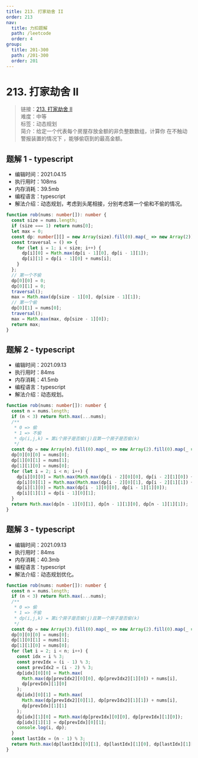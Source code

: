 ```yaml
---
title: 213. 打家劫舍 II
order: 213
nav:
  title: 力扣题解
  path: /leetcode
  order: 4
group:
  title: 201-300
  path: /201-300
  order: 201
---
```


# 213. 打家劫舍 II

> 链接：[213. 打家劫舍 II](https://leetcode-cn.com/problems/house-robber-ii/)  
> 难度：中等  
> 标签：动态规划  
> 简介：给定一个代表每个房屋存放金额的非负整数数组，计算你 在不触动警报装置的情况下 ，能够偷窃到的最高金额。

## 题解 1 - typescript

- 编辑时间：2021.04.15
- 执行用时：108ms
- 内存消耗：39.5mb
- 编程语言：typescript
- 解法介绍：动态规划，考虑到头尾相接，分别考虑第一个偷和不偷的情况。

```typescript
function rob(nums: number[]): number {
  const size = nums.length;
  if (size === 1) return nums[0];
  let max = 0;
  const dp: number[][] = new Array(size).fill(0).map(_ => new Array(2));
  const traversal = () => {
    for (let i = 1; i < size; i++) {
      dp[i][0] = Math.max(dp[i - 1][0], dp[i - 1][1]);
      dp[i][1] = dp[i - 1][0] + nums[i];
    }
  };
  // 第一个不偷
  dp[0][0] = 0;
  dp[0][1] = 0;
  traversal();
  max = Math.max(dp[size - 1][0], dp[size - 1][1]);
  // 第一个偷
  dp[0][1] = nums[0];
  traversal();
  max = Math.max(max, dp[size - 1][0]);
  return max;
}
```

## 题解 2 - typescript

- 编辑时间：2021.09.13
- 执行用时：84ms
- 内存消耗：41.5mb
- 编程语言：typescript
- 解法介绍：动态规划。

```typescript
function rob(nums: number[]): number {
  const n = nums.length;
  if (n < 3) return Math.max(...nums);
  /**
   * 0 => 偷
   * 1 => 不偷
   * dp(i,j,k) = 第i个房子是否偷(j)且第一个房子是否偷(k)
   */
  const dp = new Array(n).fill(0).map(_ => new Array(2).fill(0).map(_ => new Array(2).fill(0)));
  dp[0][0][0] = nums[0];
  dp[1][0][1] = nums[1];
  dp[1][1][0] = nums[0];
  for (let i = 2; i < n; i++) {
    dp[i][0][0] = Math.max(Math.max(dp[i - 2][0][0], dp[i - 2][1][0]) + nums[i], dp[i - 1][1][0]);
    dp[i][0][1] = Math.max(Math.max(dp[i - 2][0][1], dp[i - 2][1][1]) + nums[i], dp[i - 1][1][1]);
    dp[i][1][0] = Math.max(dp[i - 1][0][0], dp[i - 1][1][0]);
    dp[i][1][1] = dp[i - 1][0][1];
  }
  return Math.max(dp[n - 1][0][1], dp[n - 1][1][0], dp[n - 1][1][1]);
}
```

## 题解 3 - typescript

- 编辑时间：2021.09.13
- 执行用时：84ms
- 内存消耗：40.3mb
- 编程语言：typescript
- 解法介绍：动态规划优化。

```typescript
function rob(nums: number[]): number {
  const n = nums.length;
  if (n < 3) return Math.max(...nums);
  /**
   * 0 => 偷
   * 1 => 不偷
   * dp(i,j,k) = 第i个房子是否偷(j)且第一个房子是否偷(k)
   */
  const dp = new Array(3).fill(0).map(_ => new Array(2).fill(0).map(_ => new Array(2).fill(0)));
  dp[0][0][0] = nums[0];
  dp[1][0][1] = nums[1];
  dp[1][1][0] = nums[0];
  for (let i = 2; i < n; i++) {
    const idx = i % 3;
    const prevIdx = (i - 1) % 3;
    const prevIdx2 = (i - 2) % 3;
    dp[idx][0][0] = Math.max(
      Math.max(dp[prevIdx2][0][0], dp[prevIdx2][1][0]) + nums[i],
      dp[prevIdx][1][0]
    );
    dp[idx][0][1] = Math.max(
      Math.max(dp[prevIdx2][0][1], dp[prevIdx2][1][1]) + nums[i],
      dp[prevIdx][1][1]
    );
    dp[idx][1][0] = Math.max(dp[prevIdx][0][0], dp[prevIdx][1][0]);
    dp[idx][1][1] = dp[prevIdx][0][1];
    console.log(i, dp);
  }
  const lastIdx = (n - 1) % 3;
  return Math.max(dp[lastIdx][0][1], dp[lastIdx][1][0], dp[lastIdx][1][1]);
}
```
